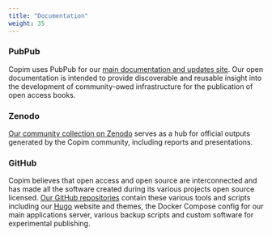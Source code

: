 ```yaml
---
title: "Documentation"
weight: 35
---
```


### PubPub

Copim uses PubPub for our [main documentation and updates site](https://copim.pubpub.org/). Our open documentation is intended to provide discoverable and reusable insight into the development of community-owed infrastructure for the publication of open access books.

### Zenodo

[Our community collection on Zenodo](https://zenodo.org/communities/copim/) serves as a hub for official outputs generated by the Copim community, including reports and presentations.

### GitHub

Copim believes that open access and open source are interconnected and has made all the software created during its various projects open source licensed. [Our GitHub repositories](https://github.com/COPIM) contain these various tools and scripts including our [Hugo](https://gohugo.io/) website and themes, the Docker Compose config for our main applications server, various backup scripts and custom software for experimental publishing.
